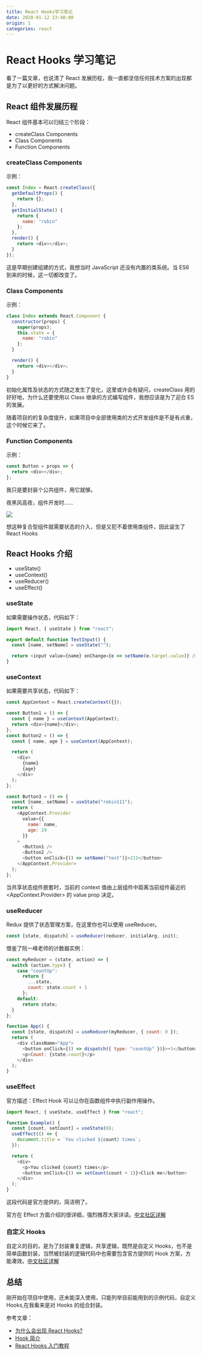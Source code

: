 ```yaml
---
title: React Hooks学习笔记
date: 2020-01-12 23:48:00
origin: 1
categories: react
---
```


# React Hooks 学习笔记

看了一篇文章，也说清了 React 发展历程，我一直都坚信任何技术方案的出现都是为了以更好的方式解决问题。

## React 组件发展历程

React 组件基本可以归结三个阶段：

- createClass Components
- Class Components
- Function Components

### createClass Components

示例：

```javascript
const Index = React.createClass({
  getDefaultProps() {
    return {};
  },
  getInitialState() {
    return {
      name: "robin"
    };
  },
  render() {
    return <div></div>;
  }
});
```

这是早期创建组建的方式，我想当时 JavaScript 还没有内置的类系统。当 ES6 到来的时候，这一切都改变了。

### Class Components

示例：

```javascript
class Index extends React.Component {
  constructor(props) {
    super(props);
    this.state = {
      name: "robin"
    };
  }

  render() {
    return <div></div>;
  }
}
```

初始化属性及状态的方式随之发生了变化，这里或许会有疑问，createClass 用的好好地，为什么还要使用以 Class 继承的方式编写组件，我想应该是为了迎合 ES 的发展。

随着项目的的复杂度提升，如果项目中全部使用类的方式开发组件是不是有点重，这个时候它来了。

### Function Components

示例：

```javascript
const Button = props => {
  return <div></div>;
};
```

我只是要封装个公共组件，用它就够。

夜黑风高夜，组件开发时……

![](https://tva1.sinaimg.cn/large/006tNbRwly1gau6hqd4rbj309008ot8l.jpg)

想这种复合型组件就需要状态的介入，但是又犯不着使用类组件，因此诞生了 React Hooks

## React Hooks 介绍

- useState()
- useContext()
- useReducer()
- useEffect()

### useState

如果需要操作状态，代码如下：

```javascript
import React, { useState } from "react";

export default function TextInput() {
  const [name, setName] = useState("");

  return <input value={name} onChange={e => setName(e.target.value)} />;
}
```

### useContext

如果需要共享状态，代码如下：

```javascript
const AppContext = React.createContext({});

const Button1 = () => {
  const { name } = useContext(AppContext);
  return <div>{name}</div>;
};
const Button2 = () => {
  const { name, age } = useContext(AppContext);

  return (
    <div>
      {name}
      {age}
    </div>
  );
};

const Button3 = () => {
  const [name, setName] = useState("robin111");
  return (
    <AppContext.Provider
      value={{
        name: name,
        age: 29
      }}
    >
      <Button1 />
      <Button2 />
      <button onClick={() => setName("test")}>211</button>
    </AppContext.Provider>
  );
};
```

当共享状态组件嵌套时，当前的 context 值由上层组件中距离当前组件最近的 <AppContext.Provider> 的 value prop 决定。

### useReducer

Redux 提供了状态管理方案，在这里你也可以使用 useReducer。

```javascript
const [state, dispatch] = useReducer(reducer, initialArg, init);
```

借鉴了阮一峰老师的计数器实例：

```javascript
const myReducer = (state, action) => {
  switch (action.type) {
    case "countUp":
      return {
        ...state,
        count: state.count + 1
      };
    default:
      return state;
  }
};

function App() {
  const [state, dispatch] = useReducer(myReducer, { count: 0 });
  return (
    <div className="App">
      <button onClick={() => dispatch({ type: "countUp" })}>+1</button>
      <p>Count: {state.count}</p>
    </div>
  );
}
```

### useEffect

官方描述：Effect Hook 可以让你在函数组件中执行副作用操作。

```javascript
import React, { useState, useEffect } from "react";

function Example() {
  const [count, setCount] = useState(0);
  useEffect(() => {
    document.title = `You clicked ${count} times`;
  });

  return (
    <div>
      <p>You clicked {count} times</p>
      <button onClick={() => setCount(count + 1)}>Click me</button>
    </div>
  );
}
```

这段代码是官方提供的，简洁明了。

官方在 Effect 方面介绍的很详细，强烈推荐大家详读。[中文社区详解](https://zh-hans.reactjs.org/docs/hooks-effect.html)

### 自定义 Hooks

自定义的目的，是为了封装重复逻辑，共享逻辑，既然是自定义 Hooks，也不是简单函数封装，当然被封装的逻辑代码中也需要包含官方提供的 Hook 方案，方能凑效。[中文社区详解](https://zh-hans.reactjs.org/docs/hooks-custom.html)

## 总结

刚开始在项目中使用，还未能深入使用，只能列举目前能用到的示例代码，自定义 Hooks,在我看来是对 Hooks 的组合封装。

参考文章：

- [为什么会出现 React Hooks?][3]
- [Hook 简介][1]
- [React Hooks 入门教程][2]

[1]: https://zh-hans.reactjs.org/docs/hooks-intro.html
[2]: https://www.ruanyifeng.com/blog/2019/09/react-hooks.html
[3]: https://juejin.im/post/5d478b2d518825673a6ae1b9
[4]: http://www.imooc.com/article/2235
[5]: https://coolshell.cn/articles/6840.html
